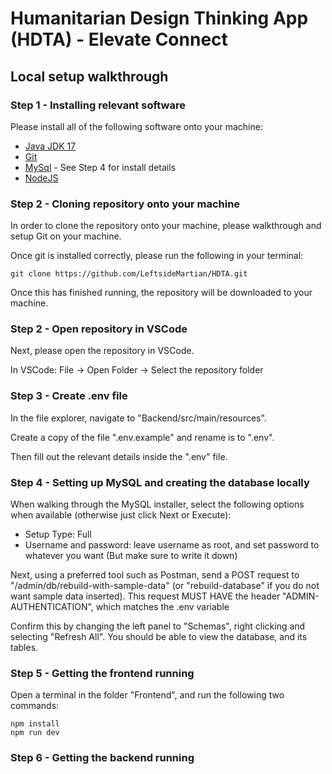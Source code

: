 # Humanitarian Design Thinking App (HDTA) - Elevate Connect

## Local setup walkthrough

### Step 1 - Installing relevant software

Please install all of the following software onto your machine:

- [Java JDK 17](https://learn.microsoft.com/en-us/java/openjdk/download#openjdk-17)
- [Git](https://git-scm.com/downloads)
- [MySql](https://dev.mysql.com/downloads/installer/) - See Step 4 for install details
- [NodeJS](https://nodejs.org/en/download/current)

### Step 2 - Cloning repository onto your machine

In order to clone the repository onto your machine, please walkthrough and setup Git on your machine.

Once git is installed correctly, please run the following in your terminal:

```
git clone https://github.com/LeftsideMartian/HDTA.git
```

Once this has finished running, the repository will be downloaded to your machine.

### Step 2 - Open repository in VSCode

Next, please open the repository in VSCode.

In VSCode: File -> Open Folder -> Select the repository folder

### Step 3 - Create .env file

In the file explorer, navigate to "Backend/src/main/resources".

Create a copy of the file ".env.example" and rename is to ".env".

Then fill out the relevant details inside the ".env" file.

### Step 4 - Setting up MySQL and creating the database locally

When walking through the MySQL installer, select the following options when available (otherwise just click Next or Execute):

- Setup Type: Full
- Username and password: leave username as root, and set password to whatever you want (But make sure to write it down)

Next, using a preferred tool such as Postman, send a POST request to "/admin/db/rebuild-with-sample-data" (or "rebuild-database" if you do not want sample data inserted). This request MUST HAVE the header "ADMIN-AUTHENTICATION", which matches the .env variable

Confirm this by changing the left panel to "Schemas", right clicking and selecting "Refresh All". You should be able to view the database, and its tables.

### Step 5 - Getting the frontend running

Open a terminal in the folder "Frontend", and run the following two commands:

```
npm install
npm run dev
```

### Step 6 - Getting the backend running

